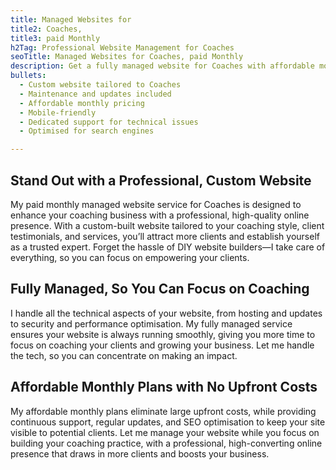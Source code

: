 ```yaml
---
title: Managed Websites for
title2: Coaches,
title3: paid Monthly
h2Tag: Professional Website Management for Coaches
seoTitle: Managed Websites for Coaches, paid Monthly
description: Get a fully managed website for Coaches with affordable monthly plans. Let me handle the details, so you can focus on empowering your clients and growing your practice.
bullets:
  - Custom website tailored to Coaches
  - Maintenance and updates included
  - Affordable monthly pricing
  - Mobile-friendly
  - Dedicated support for technical issues
  - Optimised for search engines

---
```

## Stand Out with a Professional, Custom Website

My paid monthly managed website service for Coaches is designed to enhance your coaching business with a professional, high-quality online presence. With a custom-built website tailored to your coaching style, client testimonials, and services, you’ll attract more clients and establish yourself as a trusted expert. Forget the hassle of DIY website builders—I take care of everything, so you can focus on empowering your clients.

## Fully Managed, So You Can Focus on Coaching
I handle all the technical aspects of your website, from hosting and updates to security and performance optimisation. My fully managed service ensures your website is always running smoothly, giving you more time to focus on coaching your clients and growing your business. Let me handle the tech, so you can concentrate on making an impact.

## Affordable Monthly Plans with No Upfront Costs
My affordable monthly plans eliminate large upfront costs, while providing continuous support, regular updates, and SEO optimisation to keep your site visible to potential clients. Let me manage your website while you focus on building your coaching practice, with a professional, high-converting online presence that draws in more clients and boosts your business.
